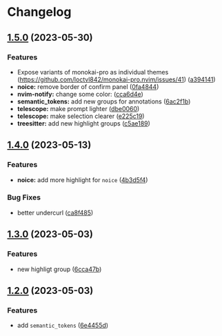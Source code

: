 # Changelog

## [1.5.0](https://github.com/loctvl842/monokai-pro.nvim/compare/v1.4.0...v1.5.0) (2023-05-30)


### Features

* Expose variants of monokai-pro as individual themes (https://github.com/loctvl842/monokai-pro.nvim/issues/41) ([a394141](https://github.com/loctvl842/monokai-pro.nvim/commit/a394141fc993c39d9ffce5b8b6fcab7308d3cf6f))
* **noice:** remove border of confirm panel ([0fa4844](https://github.com/loctvl842/monokai-pro.nvim/commit/0fa4844cdabf92ff5719994e0410178ffc0be077))
* **nvim-notify:** change some color: ([cca6d4e](https://github.com/loctvl842/monokai-pro.nvim/commit/cca6d4e478c6fbc86e24221d03e0c5528664851b))
* **semantic_tokens:** add new groups for annotations ([6ac2f1b](https://github.com/loctvl842/monokai-pro.nvim/commit/6ac2f1b6821dfbe5fd953e38526ac6402ebb67c6))
* **telescope:** make prompt lighter ([dbe0060](https://github.com/loctvl842/monokai-pro.nvim/commit/dbe00603c4194d98a579d1f66bd27b2a178df3e3))
* **telescope:** make selection clearer ([e225c19](https://github.com/loctvl842/monokai-pro.nvim/commit/e225c198635640143d9e9d3f27e02514ed7a00f3))
* **treesitter:** add new highlight groups ([c5ae189](https://github.com/loctvl842/monokai-pro.nvim/commit/c5ae189864f955d8f696865800374072e1ab8a6a))

## [1.4.0](https://github.com/loctvl842/monokai-pro.nvim/compare/v1.3.0...v1.4.0) (2023-05-13)


### Features

* **noice:** add more highlight for `noice` ([4b3d5f4](https://github.com/loctvl842/monokai-pro.nvim/commit/4b3d5f4c22185f635810d1707113b716b08ac0f1))


### Bug Fixes

* better undercurl ([ca8f485](https://github.com/loctvl842/monokai-pro.nvim/commit/ca8f4851564f8bf5d90a69f6837eda50c2291046))

## [1.3.0](https://github.com/loctvl842/monokai-pro.nvim/compare/v1.2.0...v1.3.0) (2023-05-03)


### Features

* new highligt group ([6cca47b](https://github.com/loctvl842/monokai-pro.nvim/commit/6cca47b5ce1196a015eb5fd8b65c53bd8fa36386))

## [1.2.0](https://github.com/loctvl842/monokai-pro.nvim/compare/v1.1.10...v1.2.0) (2023-05-03)


### Features

* add `semantic_tokens` ([6e4455d](https://github.com/loctvl842/monokai-pro.nvim/commit/6e4455db8098e16f1df45b3e96e290e2345ed7c7))

